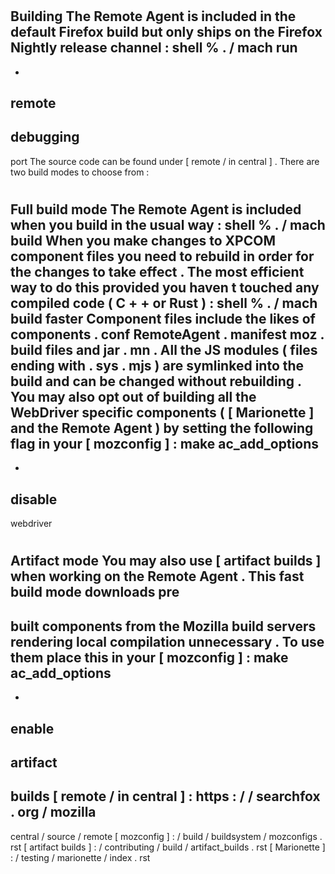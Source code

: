 #
Building
The
Remote
Agent
is
included
in
the
default
Firefox
build
but
only
ships
on
the
Firefox
Nightly
release
channel
:
shell
%
.
/
mach
run
-
-
remote
-
debugging
-
port
The
source
code
can
be
found
under
[
remote
/
in
central
]
.
There
are
two
build
modes
to
choose
from
:
#
#
Full
build
mode
The
Remote
Agent
is
included
when
you
build
in
the
usual
way
:
shell
%
.
/
mach
build
When
you
make
changes
to
XPCOM
component
files
you
need
to
rebuild
in
order
for
the
changes
to
take
effect
.
The
most
efficient
way
to
do
this
provided
you
haven
t
touched
any
compiled
code
(
C
+
+
or
Rust
)
:
shell
%
.
/
mach
build
faster
Component
files
include
the
likes
of
components
.
conf
RemoteAgent
.
manifest
moz
.
build
files
and
jar
.
mn
.
All
the
JS
modules
(
files
ending
with
.
sys
.
mjs
)
are
symlinked
into
the
build
and
can
be
changed
without
rebuilding
.
You
may
also
opt
out
of
building
all
the
WebDriver
specific
components
(
[
Marionette
]
and
the
Remote
Agent
)
by
setting
the
following
flag
in
your
[
mozconfig
]
:
make
ac_add_options
-
-
disable
-
webdriver
#
#
Artifact
mode
You
may
also
use
[
artifact
builds
]
when
working
on
the
Remote
Agent
.
This
fast
build
mode
downloads
pre
-
built
components
from
the
Mozilla
build
servers
rendering
local
compilation
unnecessary
.
To
use
them
place
this
in
your
[
mozconfig
]
:
make
ac_add_options
-
-
enable
-
artifact
-
builds
[
remote
/
in
central
]
:
https
:
/
/
searchfox
.
org
/
mozilla
-
central
/
source
/
remote
[
mozconfig
]
:
/
build
/
buildsystem
/
mozconfigs
.
rst
[
artifact
builds
]
:
/
contributing
/
build
/
artifact_builds
.
rst
[
Marionette
]
:
/
testing
/
marionette
/
index
.
rst
